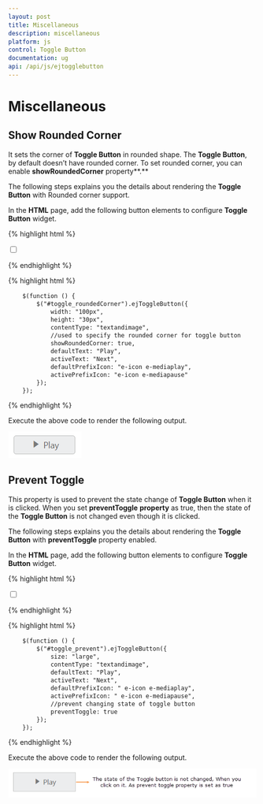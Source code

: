 ```yaml
---
layout: post
title: Miscellaneous
description: miscellaneous
platform: js
control: Toggle Button
documentation: ug
api: /api/js/ejtogglebutton
---
```


# Miscellaneous

## Show Rounded Corner 

It sets the corner of **Toggle Button** in rounded shape. The **Toggle Button**, by default doesn’t have rounded corner. To set rounded corner, you can enable **showRoundedCorner** property**.**

The following steps explains you the details about rendering the **Toggle Button** with Rounded corner support. 

In the **HTML** page, add the following button elements to configure **Toggle Button** widget.

{% highlight html %}


<input type="checkbox" id="toggle_roundedCorner" />  

{% endhighlight %}

{% highlight html %}


   
        $(function () {
            $("#toggle_roundedCorner").ejToggleButton({
                width: "100px",
                height: "30px",
                contentType: "textandimage",
                //used to specify the rounded corner for toggle button
                showRoundedCorner: true,
                defaultText: "Play",
                activeText: "Next",
                defaultPrefixIcon: "e-icon e-mediaplay",
                activePrefixIcon: "e-icon e-mediapause"
            });
        });
    

{% endhighlight %}

Execute the above code to render the following output.

![](/js/ToggleButton/Miscellaneous_images/Miscellaneous_img1.png) 



## Prevent Toggle

This property is used to prevent the state change of **Toggle Button** when it is clicked. When you set **preventToggle** **property** as true, then the state of the **Toggle Button** is not changed even though it is clicked.

The following steps explains you the details about rendering the **Toggle Button** with **preventToggle** property enabled.

In the **HTML** page, add the following button elements to configure **Toggle Button** widget.


{% highlight html %}


<input type="checkbox" id="toggle_prevent" />

{% endhighlight %}

{% highlight html %}


   
        $(function () {
            $("#toggle_prevent").ejToggleButton({
                size: "large",
                contentType: "textandimage",
                defaultText: "Play",
                activeText: "Next",
                defaultPrefixIcon: " e-icon e-mediaplay",
                activePrefixIcon: " e-icon e-mediapause",
                //prevent changing state of toggle button
                preventToggle: true
            });
        });
    


{% endhighlight %}


Execute the above code to render the following output.



![](/js/ToggleButton/Miscellaneous_images/Miscellaneous_img2.png) 



